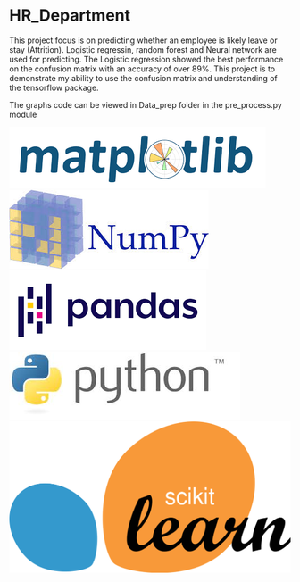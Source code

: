 # HR_Department

This project focus is on predicting whether an employee is likely leave or stay (Attrition). Logistic regressin, random forest and Neural network are used for predicting. The Logistic regression showed the best performance on the confusion matrix with an accuracy of over 89%. This project is to demonstrate my ability to use the confusion matrix and understanding of the tensorflow package.

The graphs code can be viewed in Data_prep folder in the pre_process.py module

![](images/matplotlib_logo.png)
![](images/numpy_logo.jpg)
![](images/pandas_logo.png)
![](images/python_logo.jpg)
![](images/sklearn.svg)



